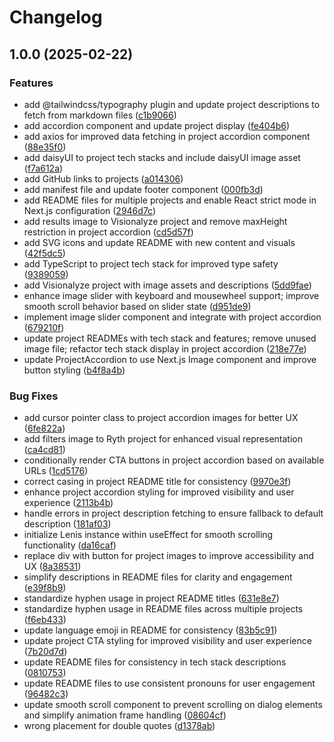 # Changelog

## 1.0.0 (2025-02-22)


### Features

* add @tailwindcss/typography plugin and update project descriptions to fetch from markdown files ([c1b9066](https://github.com/fachryafrz/fachryafrz/commit/c1b9066a1258d4de34149cc186a6beabc6b0fc10))
* add accordion component and update project display ([fe404b6](https://github.com/fachryafrz/fachryafrz/commit/fe404b62215d912302e1016d9db19b54b733cd91))
* add axios for improved data fetching in project accordion component ([88e35f0](https://github.com/fachryafrz/fachryafrz/commit/88e35f0a37604a747c93c7a949e5107bf48c6eae))
* add daisyUI to project tech stacks and include daisyUI image asset ([f7a612a](https://github.com/fachryafrz/fachryafrz/commit/f7a612ae0821644e55854e0a57b899df490b5bf2))
* add GitHub links to projects ([a014306](https://github.com/fachryafrz/fachryafrz/commit/a01430629fc13a9373151d74b5d7c1478a550c3f))
* add manifest file and update footer component ([000fb3d](https://github.com/fachryafrz/fachryafrz/commit/000fb3d3b4387a1f516e7bed50bddf514443d11e))
* add README files for multiple projects and enable React strict mode in Next.js configuration ([2946d7c](https://github.com/fachryafrz/fachryafrz/commit/2946d7c6b6db2c7b47b782377cd36a603b838a24))
* add results image to Visionalyze project and remove maxHeight restriction in project accordion ([cd5d57f](https://github.com/fachryafrz/fachryafrz/commit/cd5d57ff7f26acdf3906e8e0ee80b500b518335f))
* add SVG icons and update README with new content and visuals ([42f5dc5](https://github.com/fachryafrz/fachryafrz/commit/42f5dc5264b5a3058f9aa6cebfcaa25c3adda118))
* add TypeScript to project tech stack for improved type safety ([9389059](https://github.com/fachryafrz/fachryafrz/commit/9389059763463ab4e1641addf55a86681307c85d))
* add Visionalyze project with image assets and descriptions ([5dd9fae](https://github.com/fachryafrz/fachryafrz/commit/5dd9faee4cf24d10b179750a963d7043282be6be))
* enhance image slider with keyboard and mousewheel support; improve smooth scroll behavior based on slider state ([d951de9](https://github.com/fachryafrz/fachryafrz/commit/d951de97f0d5c30f71c41d95dd261b389c2758f0))
* implement image slider component and integrate with project accordion ([679210f](https://github.com/fachryafrz/fachryafrz/commit/679210f033798c38f85e479054e372912f514f51))
* update project READMEs with tech stack and features; remove unused image file; refactor tech stack display in project accordion ([218e77e](https://github.com/fachryafrz/fachryafrz/commit/218e77e6dd409fe3de21eff1d698fcff70f9e51a))
* update ProjectAccordion to use Next.js Image component and improve button styling ([b4f8a4b](https://github.com/fachryafrz/fachryafrz/commit/b4f8a4bb405a194f55312b7b9f4968db982808ec))


### Bug Fixes

* add cursor pointer class to project accordion images for better UX ([6fe822a](https://github.com/fachryafrz/fachryafrz/commit/6fe822af88ccc6fbeff73d777c9f77ed5719f31f))
* add filters image to Ryth project for enhanced visual representation ([ca4cd81](https://github.com/fachryafrz/fachryafrz/commit/ca4cd81b7bbea9a769318e3ff70885d669a4510a))
* conditionally render CTA buttons in project accordion based on available URLs ([1cd5176](https://github.com/fachryafrz/fachryafrz/commit/1cd51765d39e2b0b3c4e0d10d00a322d4494baf0))
* correct casing in project README title for consistency ([9970e3f](https://github.com/fachryafrz/fachryafrz/commit/9970e3f7084994a3e6e7ca6a718b0c9426ddb554))
* enhance project accordion styling for improved visibility and user experience ([2113b4b](https://github.com/fachryafrz/fachryafrz/commit/2113b4b3ffb520249cbf1ee7a2dbc070071eb10f))
* handle errors in project description fetching to ensure fallback to default description ([181af03](https://github.com/fachryafrz/fachryafrz/commit/181af030a2663ec13056ac82b99276e1c9d6b157))
* initialize Lenis instance within useEffect for smooth scrolling functionality ([da16caf](https://github.com/fachryafrz/fachryafrz/commit/da16cafa8769c000521ad42d1ff58b7d0cb9de41))
* replace div with button for project images to improve accessibility and UX ([8a38531](https://github.com/fachryafrz/fachryafrz/commit/8a385319ff0813d9e4dcb72ffc9c34f66ec258d0))
* simplify descriptions in README files for clarity and engagement ([e39f8b9](https://github.com/fachryafrz/fachryafrz/commit/e39f8b9b087616d78c56fdc42ad824dc2b3d9f9d))
* standardize hyphen usage in project README titles ([631e8e7](https://github.com/fachryafrz/fachryafrz/commit/631e8e7decc5e7fe0effd4a09ae88e2a9c26888b))
* standardize hyphen usage in README files across multiple projects ([f6eb433](https://github.com/fachryafrz/fachryafrz/commit/f6eb433c803fe99d6172dfa20f18692b865db2d5))
* update language emoji in README for consistency ([83b5c91](https://github.com/fachryafrz/fachryafrz/commit/83b5c91a77070839a394cb084a166564f09ccf92))
* update project CTA styling for improved visibility and user experience ([7b20d7d](https://github.com/fachryafrz/fachryafrz/commit/7b20d7d9cbd14d2c60e046778f05ce4a893a385b))
* update README files for consistency in tech stack descriptions ([0810753](https://github.com/fachryafrz/fachryafrz/commit/081075307f0e0ba8feaa3b7d61b2b2d9592f792b))
* update README files to use consistent pronouns for user engagement ([96482c3](https://github.com/fachryafrz/fachryafrz/commit/96482c3e421917678e9de0fd93b70c4d5584f6be))
* update smooth scroll component to prevent scrolling on dialog elements and simplify animation frame handling ([08604cf](https://github.com/fachryafrz/fachryafrz/commit/08604cfc6be0ef48ae25379459374484acd63363))
* wrong placement for double quotes ([d1378ab](https://github.com/fachryafrz/fachryafrz/commit/d1378ab2332c2be70a155216fb7281c66668b9e8))
